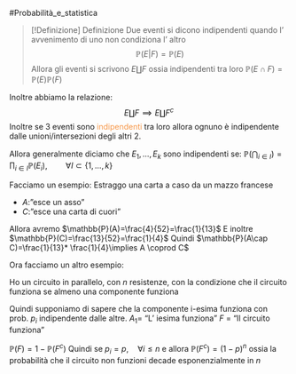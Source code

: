 #Probabilità_e_statistica 
>[!Definizione]  Definizione
>Due eventi si dicono indipendenti quando l’ avvenimento di uno non condiziona l’ altro
>$$\mathbb{P}(E|F)=\mathbb{P}(E)$$
>Allora gli eventi si scrivono $E\coprod F$ ossia indipendenti tra loro $\mathbb{P}(E\cap F)=\mathbb{P}(E)\mathbb{P}(F)$

Inoltre abbiamo la relazione:
$$E\coprod F\implies E \coprod F^c$$
Inoltre se 3 eventi sono <font color="#f79646">indipendenti</font> tra loro allora ognuno è indipendente dalle unioni/intersezioni degli altri 2.

Allora generalmente diciamo che $E_{1},\dots,E_{k}$ sono indipendenti se:
$\mathbb{P}\left( \bigcap_{i\in I} \right)=\prod_{i\in I}\mathbb{P}(E_{i}), \quad \quad \forall I\subset\{1,\dots,k\}$


Facciamo un esempio:
Estraggo una carta a caso da un mazzo francese
- $A$:”esce un asso”
- $C$:”esce una carta di cuori”

Allora avremo $\mathbb{P}(A)=\frac{4}{52}=\frac{1}{13}$
E inoltre $\mathbb{P}(C)=\frac{13}{52}=\frac{1}{4}$
Quindi $\mathbb{P}(A\cap C)=\frac{1}{13}* \frac{1}{4}\implies A \coprod C$

Ora facciamo un altro esempio:

Ho un circuito in parallelo, con $n$ resistenze, con la condizione che il circuito funziona se almeno una componente funziona

Quindi supponiamo di sapere che la componente i-esima funziona con prob. $p_{i}$ indipendente dalle altre.
$A_{1}$= “L’ iesima funziona”
$F$ = “Il circuito funziona”

$\mathbb{P}(F)=1-\mathbb{P}(F^c)$
Quindi se $p_{i}=p,\quad \forall i\leq n$
e allora $\mathbb{P}(F^c)=(1-p)^n$  ossia la probabilità che il circuito non funzioni decade esponenzialmente in $n$

